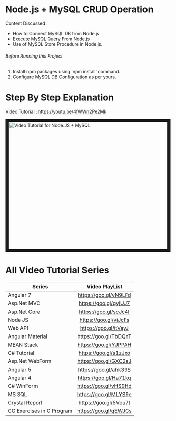 # Node.js + MySQL CRUD Operation
Content Discussed : 
- How to Connect MySQL DB from Node.js
- Execute MySQL Query From Node.js
- Use of MySQL Store Procedure in Node.js.

###### Before Running this Project
 1. Install npm packages using 'npm install' command.
 2. Configure MySQL DB Configuration as per yours.
 
 
 # Step By Step Explanation
 
 Video Tutorial : https://youtu.be/4fWWn2Pe2Mk

 <a href="http://www.youtube.com/watch?feature=player_embedded&v=4fWWn2Pe2Mk
" target="_blank"><img src="http://img.youtube.com/vi/4fWWn2Pe2Mk/0.jpg" 
alt="Video Tutorial for Node.JS + MySQL" width="500" height="400" border="10" /></a>

# All Video Tutorial Series
| Series        | Video PlayList          |
| ------------- |:-------------:|
| Angular 7|https://goo.gl/vN9LFd  |
| Asp.Net MVC|https://goo.gl/gvjUJ7  |
| Asp.Net Core|https://goo.gl/scJc4f  |
| Node JS|https://goo.gl/viJcFs  |
| Web API|https://goo.gl/itVayJ  |
| Angular Material|https://goo.gl/TbDQnT  |
| MEAN Stack|https://goo.gl/YJPPAH  |
| C# Tutorial|https://goo.gl/s1zJxo  |
| Asp.Net WebForm|https://goo.gl/GXC2aJ  |
| Angular 5|https://goo.gl/ahk39S  |
| Angular 4|https://goo.gl/Ha71kq  |
| C# WinForm|https://goo.gl/vHS9Hd  |
| MS SQL|https://goo.gl/MLYS9e  |
| Crystal Report|https://goo.gl/5Vou7t  |
| CG Exercises in C Program|https://goo.gl/qEWJCs  |
